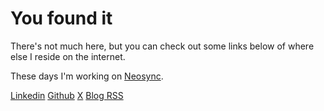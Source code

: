 # You found it

There's not much here, but you can check out some links below of where else I reside on the internet.

These days I'm working on [Neosync](https://neosync.dev).

[Linkedin](https://www.linkedin.com/in/nick-zelei/)
[Github](https://www.github.com/nickzelei)
[X](https://x.com/nickzelei)
[Blog RSS](/blog/index.xml)
